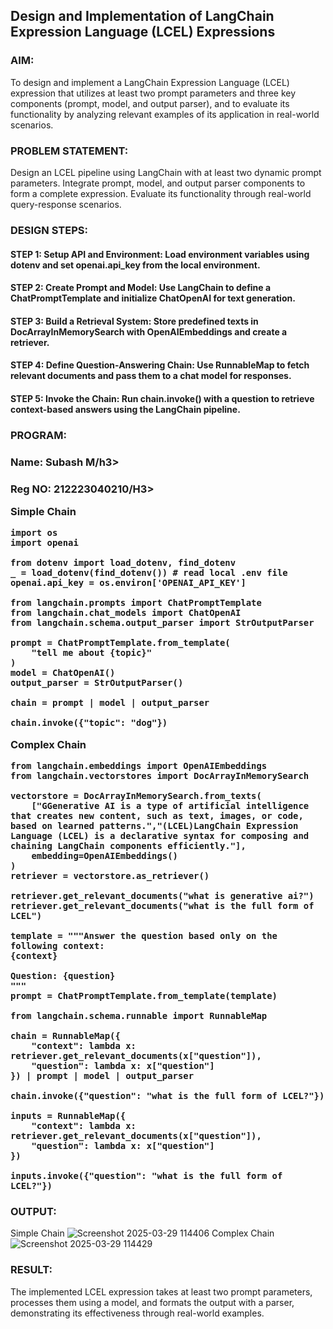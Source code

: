 ## Design and Implementation of LangChain Expression Language (LCEL) Expressions

### AIM:
To design and implement a LangChain Expression Language (LCEL) expression that utilizes at least two prompt parameters and three key components (prompt, model, and output parser), and to evaluate its functionality by analyzing relevant examples of its application in real-world scenarios.

### PROBLEM STATEMENT: 
Design an LCEL pipeline using LangChain with at least two dynamic prompt parameters.  Integrate prompt, model, and output parser components to form a complete expression.  Evaluate its functionality through real-world query-response scenarios.

### DESIGN STEPS:

#### STEP 1: Setup API and Environment: Load environment variables using dotenv and set openai.api_key from the local environment.

#### STEP 2: Create Prompt and Model: Use LangChain to define a ChatPromptTemplate and initialize ChatOpenAI for text generation.

#### STEP 3: Build a Retrieval System: Store predefined texts in DocArrayInMemorySearch with OpenAIEmbeddings and create a retriever.

#### STEP 4: Define Question-Answering Chain: Use RunnableMap to fetch relevant documents and pass them to a chat model for responses.

#### STEP 5: Invoke the Chain: Run chain.invoke() with a question to retrieve context-based answers using the LangChain pipeline.

### PROGRAM:
<h3> Name: Subash M/h3>
<H3> Reg NO: 212223040210/H3>

Simple Chain
```
import os
import openai

from dotenv import load_dotenv, find_dotenv
_ = load_dotenv(find_dotenv()) # read local .env file
openai.api_key = os.environ['OPENAI_API_KEY']

from langchain.prompts import ChatPromptTemplate
from langchain.chat_models import ChatOpenAI
from langchain.schema.output_parser import StrOutputParser

prompt = ChatPromptTemplate.from_template(
    "tell me about {topic}"
)
model = ChatOpenAI()
output_parser = StrOutputParser()

chain = prompt | model | output_parser

chain.invoke({"topic": "dog"})
```


Complex Chain
```
from langchain.embeddings import OpenAIEmbeddings
from langchain.vectorstores import DocArrayInMemorySearch   

vectorstore = DocArrayInMemorySearch.from_texts(
    ["GGenerative AI is a type of artificial intelligence that creates new content, such as text, images, or code, based on learned patterns.","(LCEL)LangChain Expression Language (LCEL) is a declarative syntax for composing and chaining LangChain components efficiently."],
    embedding=OpenAIEmbeddings()
)
retriever = vectorstore.as_retriever()

retriever.get_relevant_documents("what is generative ai?")
retriever.get_relevant_documents("what is the full form of LCEL")

template = """Answer the question based only on the following context:
{context}

Question: {question}
"""
prompt = ChatPromptTemplate.from_template(template)

from langchain.schema.runnable import RunnableMap

chain = RunnableMap({
    "context": lambda x: retriever.get_relevant_documents(x["question"]),
    "question": lambda x: x["question"]
}) | prompt | model | output_parser

chain.invoke({"question": "what is the full form of LCEL?"})

inputs = RunnableMap({
    "context": lambda x: retriever.get_relevant_documents(x["question"]),
    "question": lambda x: x["question"]
})

inputs.invoke({"question": "what is the full form of LCEL?"})
```


### OUTPUT:
Simple Chain 
![Screenshot 2025-03-29 114406](https://github.com/user-attachments/assets/db46e873-7bbd-4f86-a677-a54044964fee)
Complex Chain
![Screenshot 2025-03-29 114429](https://github.com/user-attachments/assets/b6ddf47a-cffe-419d-84df-545bdb403874)


### RESULT: 
The implemented LCEL expression takes at least two prompt parameters, processes them using a model, and formats the output with a parser, demonstrating its effectiveness through real-world examples.

